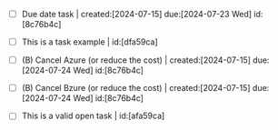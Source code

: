 ---
---

- [ ] Due date task | created:[2024-07-15] due:[2024-07-23 Wed] id:[8c76b4c]

- [ ] This is a task example | id:[dfa59ca]
- [ ] (B) Cancel Azure (or reduce the cost) | created:[2024-07-15] due:[2024-07-24 Wed] id:[8c76b4c]

- [ ] (B) Cancel Bzure (or reduce the cost) | created:[2024-07-15] due:[2024-07-24 Wed] id:[8c76b4c]

- [ ] This is a valid open task | id:[afa59ca]
